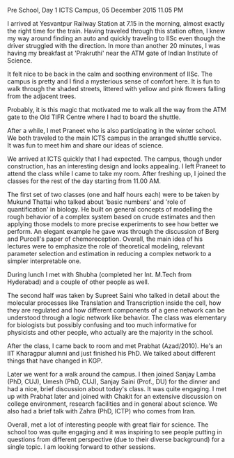 Pre School, Day 1
ICTS Campus, 05 December 2015
11.05 PM

I arrived at Yesvantpur Railway Station at 7.15 in the morning, almost exactly
the right time for the train. Having traveled through this station often, I knew
my way around finding an auto and quickly traveling to IISc even though the
driver struggled with the direction. In more than another 20 minutes, I was
having my breakfast at 'Prakruthi' near the ATM gate of Indian Institute of
Science.

It felt nice to be back in the calm and soothing environment of IISc. The campus
is pretty and I find a mysterious sense of comfort here. It is fun to walk
through the shaded streets, littered with yellow and pink flowers falling from
the adjacent trees.

Probably, it is this magic that motivated me to walk all the way from the ATM
gate to the Old TIFR Centre where I had to board the shuttle.

After a while, I met Praneet who is also participating in the winter school. We
both traveled to the main ICTS campus in the arranged shuttle service. It was
fun to meet him and share our ideas of science.

We arrived at ICTS quickly that I had expected. The campus, though under
construction, has an interesting design and looks appealing. I left Praneet to
attend the class while I came to take my room. After freshing up, I joined the
classes for the rest of the day starting from 11.00 AM.

The first set of two classes (one and half hours each) were to be taken by
Mukund Thattai who talked about 'basic numbers' and 'role of quantification' in
biology. He built on general concepts of modelling the rough behavior of
a complex system based on crude estimates and then applying those models to more
precise experiments to see how better we perform. An elegant example he gave was
through the discussion of Berg and Purcell's paper of chemoreception. Overall,
the main idea of his lectures were to emphasize the role of theoretical
modeling, relevant parameter selection and estimation in reducing a complex
network to a simpler interpretable one.


During lunch I met with Shubha (completed her Int. M.Tech from Hyderabad) and
a couple of other people as well.

The second half was taken by Supreet Saini who talked in detail about the
molecular processes like Translation and Transcription inside the cell, how they
are regulated and how different components of a gene network can be understood
through a logic network like behavior. The class was elementary for biologists
but possibly confusing and too much informative for physicists and other people,
who actually are the majority in the school.

After the class, I came back to room and met Prabhat (Azad/2010). He's an IIT
Kharagpur alumni and just finished his PhD. We talked about different things
that have changed in KGP.

Later we went for a walk around the campus. I then joined Sanjay Lamba (PhD,
CUJ), Umesh (PhD, CUJ), Sanjay Saini (Prof., DU) for the dinner and had a nice,
brief discussion about today's class. It was quite engaging. I met up with
Prabhat later and joined with Chakit for an extensive discussion on college
environment, research facilities and in general about science. We also had
a brief talk with Zahra (PhD, ICTP) who comes from Iran.


Overall, met a lot of interesting people with great flair for science. The
school too was quite engaging and it was inspiring to see people putting in
questions from different perspective (due to their diverse background) for
a single topic. I am looking forward to other sessions.
